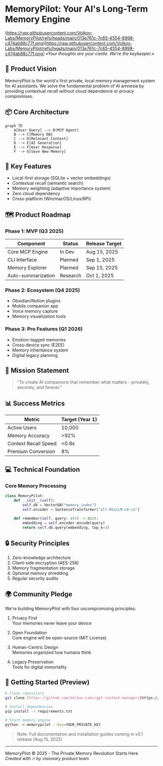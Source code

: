 # MemoryPilot: Your AI's Long-Term Memory Engine

(https://raw.githubusercontent.com/Volkov-Labs/MemoryPilot/refs/heads/main/013e761c-7c65-4554-8998-c474ab88c77f.png)[https://raw.githubusercontent.com/Volkov-Labs/MemoryPilot/refs/heads/main/013e761c-7c65-4554-8998-c474ab88c77f.png]
*«Your thoughts are your castle. We're the keykeeper.»*

## 🚀 Product Vision
MemoryPilot is the world's first private, local memory management system for AI assistants. We solve the fundamental problem of AI amnesia by providing contextual recall without cloud dependence or privacy compromises.

## 📦 Core Architecture
```mermaid
graph TD
    A[User Query] --> B(MCP Agent)
    B --> C[Memory DB]
    C --> D[Relevant Context]
    D --> E[AI Generation]
    E --> F[User Response]
    F --> G[Save New Memory]
```

## 🌟 Key Features
- Local-first storage (SQLite + vector embeddings)
- Contextual recall (semantic search)
- Memory weighting (adaptive importance system)
- Zero cloud dependency
- Cross-platform (Win/macOS/Linux/RPi)

## 🗺 Product Roadmap

### Phase 1: MVP (Q3 2025)
| Component          | Status     | Release Target |
|--------------------|------------|----------------|
| Core MCP Engine    | In Dev     | Aug 15, 2025   |
| CLI Interface      | Planned    | Sep 1, 2025    |
| Memory Explorer    | Planned    | Sep 15, 2025   |
| Auto-summarization | Research   | Oct 1, 2025    |

### Phase 2: Ecosystem (Q4 2025)
- Obsidian/Notion plugins
- Mobile companion app
- Voice memory capture
- Memory visualization tools

### Phase 3: Pro Features (Q1 2026)
- Emotion-tagged memories
- Cross-device sync (E2EE)
- Memory inheritance system
- Digital legacy planning

## 🎯 Mission Statement
> "To create AI companions that remember what matters - privately, securely, and forever."

## 📊 Success Metrics
| Metric               | Target (Year 1) |
|----------------------|-----------------|
| Active Users         | 10,000          |
| Memory Accuracy      | >92%            |
| Context Recall Speed | <0.8s           |
| Premium Conversion   | 8%              |

## 💻 Technical Foundation

### Core Memory Processing
```python
class MemoryPilot:
    def __init__(self):
        self.db = VectorDB("memory_index")
        self.encoder = SentenceTransformer("all-MiniLM-L6-v2")
        
    def remember(self, query: str) -> dict:
        embedding = self.encoder.encode(query)
        return self.db.query(embedding, top_k=3)
```

## 🔒 Security Principles
1. Zero-knowledge architecture
2. Client-side encryption (AES-256)
3. Memory fragmentation storage
4. Optional memory shredding
5. Regular security audits

## 🌍 Community Pledge
We're building MemoryPilot with four uncompromising principles:

1. Privacy First  
   Your memories never leave your device
   
2. Open Foundation  
   Core engine will be open-source (MIT License)
   
3. Human-Centric Design  
   Memories organized how humans think
   
4. Legacy Preservation  
   Tools for digital immortality

## 🚧 Getting Started (Preview)
```bash
# Clone repository
git clone [https://github.com/Volkov-Labs/gpt-content-manager](https://github.com/Volkov-Labs/gpt-content-manager)

# Install dependencies
pip install -r requirements.txt

# Start memory engine
python -m memorypilot --key=YOUR_PRIVATE_KEY
```
> Note: Full documentation and installation guides coming in v0.1 release (Aug 15, 2025)

---

MemoryPilot © 2025 - The Private Memory Revolution Starts Here  
*Created with 🔥 by visionary product team*
